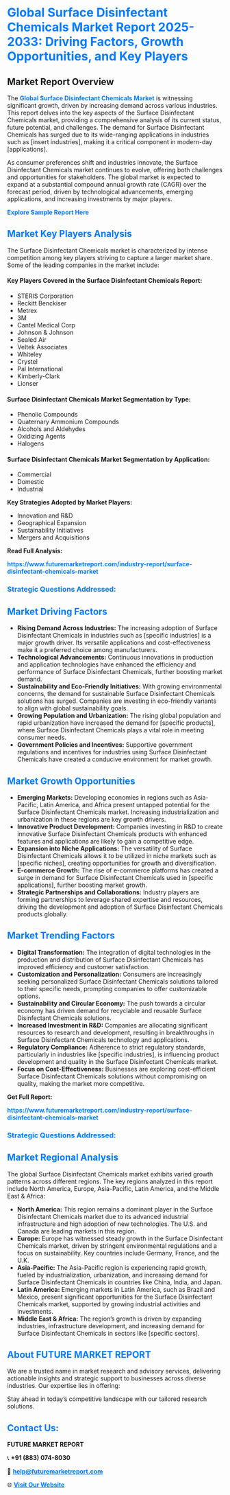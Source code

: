 <h1 style="color: #007BFF;">Global Surface Disinfectant Chemicals Market Report 2025-2033: Driving Factors, Growth Opportunities, and Key Players</h1>

<section id="overview">
<h2>Market Report Overview</h2>
<p>The <a href="https://www.futuremarketreport.com/industry-report/surface-disinfectant-chemicals-market" style="color: #007BFF; text-decoration: none;"><strong>Global Surface Disinfectant Chemicals Market</strong></a> is witnessing significant growth, driven by increasing demand across various industries. This report delves into the key aspects of the Surface Disinfectant Chemicals market, providing a comprehensive analysis of its current status, future potential, and challenges. The demand for Surface Disinfectant Chemicals has surged due to its wide-ranging applications in industries such as [insert industries], making it a critical component in modern-day [applications].</p>
<p>As consumer preferences shift and industries innovate, the Surface Disinfectant Chemicals market continues to evolve, offering both challenges and opportunities for stakeholders. The global market is expected to expand at a substantial compound annual growth rate (CAGR) over the forecast period, driven by technological advancements, emerging applications, and increasing investments by major players.</p>
</section>

<section id="overview">
<p><a href="https://www.futuremarketreport.com/request-sample/reportId=87192" style="color: #007BFF; text-decoration: none;"><strong>Explore Sample Report Here</strong></a></p>
</section>

<section id="key-players">
<h2 style="color: #007BFF;">Market Key Players Analysis</h2>
<p>The Surface Disinfectant Chemicals market is characterized by intense competition among key players striving to capture a larger market share. Some of the leading companies in the market include:</p>
<h4>Key Players Covered in the Surface Disinfectant Chemicals Report:</h4>
<ul><li>STERIS Corporation</li><li>Reckitt Benckiser</li><li>Metrex</li><li>3M</li><li>Cantel Medical Corp</li><li>Johnson &amp; Johnson</li><li>Sealed Air</li><li>Veltek Associates</li><li>Whiteley</li><li>Crystel</li><li>Pal International</li><li>Kimberly-Clark</li><li>Lionser</li></ul>
<h4>Surface Disinfectant Chemicals Market Segmentation by Type:</h4>
<ul><li>Phenolic Compounds</li><li>Quaternary Ammonium Compounds</li><li>Alcohols and Aldehydes</li><li>Oxidizing Agents</li><li>Halogens</li></ul>

<h4>Surface Disinfectant Chemicals Market Segmentation by Application:</h4>
<ul><li>Commercial</li><li>Domestic</li><li>Industrial</li></ul>
<p><strong>Key Strategies Adopted by Market Players:</strong></p>
<ul>
<li>Innovation and R&D</li>
<li>Geographical Expansion</li>
<li>Sustainability Initiatives</li>
<li>Mergers and Acquisitions</li>
</ul>
</section>

<section>
<p><strong>Read Full Analysis: </strong></p><a href="https://www.futuremarketreport.com/industry-report/surface-disinfectant-chemicals-market" style="color: #007BFF; text-decoration: none;"><strong>https://www.futuremarketreport.com/industry-report/surface-disinfectant-chemicals-market</strong></a>
<h3 style="color: #007BFF;">Strategic Questions Addressed:</h3>
</section>

<section id="driving-factors">
<h2 style="color: #007BFF;">Market Driving Factors</h2>
<ul>
<li><strong>Rising Demand Across Industries:</strong> The increasing adoption of Surface Disinfectant Chemicals in industries such as [specific industries] is a major growth driver. Its versatile applications and cost-effectiveness make it a preferred choice among manufacturers.</li>
<li><strong>Technological Advancements:</strong> Continuous innovations in production and application technologies have enhanced the efficiency and performance of Surface Disinfectant Chemicals, further boosting market demand.</li>
<li><strong>Sustainability and Eco-Friendly Initiatives:</strong> With growing environmental concerns, the demand for sustainable Surface Disinfectant Chemicals solutions has surged. Companies are investing in eco-friendly variants to align with global sustainability goals.</li>
<li><strong>Growing Population and Urbanization:</strong> The rising global population and rapid urbanization have increased the demand for [specific products], where Surface Disinfectant Chemicals plays a vital role in meeting consumer needs.</li>
<li><strong>Government Policies and Incentives:</strong> Supportive government regulations and incentives for industries using Surface Disinfectant Chemicals have created a conducive environment for market growth.</li>
</ul>
</section>

<section id="growth-opportunities">
<h2 style="color: #007BFF;">Market Growth Opportunities</h2>
<ul>
<li><strong>Emerging Markets:</strong> Developing economies in regions such as Asia-Pacific, Latin America, and Africa present untapped potential for the Surface Disinfectant Chemicals market. Increasing industrialization and urbanization in these regions are key growth drivers.</li>
<li><strong>Innovative Product Development:</strong> Companies investing in R&D to create innovative Surface Disinfectant Chemicals products with enhanced features and applications are likely to gain a competitive edge.</li>
<li><strong>Expansion into Niche Applications:</strong> The versatility of Surface Disinfectant Chemicals allows it to be utilized in niche markets such as [specific niches], creating opportunities for growth and diversification.</li>
<li><strong>E-commerce Growth:</strong> The rise of e-commerce platforms has created a surge in demand for Surface Disinfectant Chemicals used in [specific applications], further boosting market growth.</li>
<li><strong>Strategic Partnerships and Collaborations:</strong> Industry players are forming partnerships to leverage shared expertise and resources, driving the development and adoption of Surface Disinfectant Chemicals products globally.</li>
</ul>
</section>

<section id="trending-factors">
<h2 style="color: #007BFF;">Market Trending Factors</h2>
<ul>
<li><strong>Digital Transformation:</strong> The integration of digital technologies in the production and distribution of Surface Disinfectant Chemicals has improved efficiency and customer satisfaction.</li>
<li><strong>Customization and Personalization:</strong> Consumers are increasingly seeking personalized Surface Disinfectant Chemicals solutions tailored to their specific needs, prompting companies to offer customizable options.</li>
<li><strong>Sustainability and Circular Economy:</strong> The push towards a circular economy has driven demand for recyclable and reusable Surface Disinfectant Chemicals solutions.</li>
<li><strong>Increased Investment in R&D:</strong> Companies are allocating significant resources to research and development, resulting in breakthroughs in Surface Disinfectant Chemicals technology and applications.</li>
<li><strong>Regulatory Compliance:</strong> Adherence to strict regulatory standards, particularly in industries like [specific industries], is influencing product development and quality in the Surface Disinfectant Chemicals market.</li>
<li><strong>Focus on Cost-Effectiveness:</strong> Businesses are exploring cost-efficient Surface Disinfectant Chemicals solutions without compromising on quality, making the market more competitive.</li>
</ul>
</section>

<section>
<p><strong>Get Full Report: </strong></p><a href="https://www.futuremarketreport.com/industry-report/surface-disinfectant-chemicals-market" style="color: #007BFF; text-decoration: none;"><strong>https://www.futuremarketreport.com/industry-report/surface-disinfectant-chemicals-market</strong></a>
<h3 style="color: #007BFF;">Strategic Questions Addressed:</h3>
</section>


<section id="regional-analysis">
<h2 style="color: #007BFF;">Market Regional Analysis</h2>
<p>The global Surface Disinfectant Chemicals market exhibits varied growth patterns across different regions. The key regions analyzed in this report include North America, Europe, Asia-Pacific, Latin America, and the Middle East & Africa:</p>
<ul>
<li><strong>North America:</strong> This region remains a dominant player in the Surface Disinfectant Chemicals market due to its advanced industrial infrastructure and high adoption of new technologies. The U.S. and Canada are leading markets in this region.</li>
<li><strong>Europe:</strong> Europe has witnessed steady growth in the Surface Disinfectant Chemicals market, driven by stringent environmental regulations and a focus on sustainability. Key countries include Germany, France, and the U.K.</li>
<li><strong>Asia-Pacific:</strong> The Asia-Pacific region is experiencing rapid growth, fueled by industrialization, urbanization, and increasing demand for Surface Disinfectant Chemicals in countries like China, India, and Japan.</li>
<li><strong>Latin America:</strong> Emerging markets in Latin America, such as Brazil and Mexico, present significant opportunities for the Surface Disinfectant Chemicals market, supported by growing industrial activities and investments.</li>
<li><strong>Middle East & Africa:</strong> The region’s growth is driven by expanding industries, infrastructure development, and increasing demand for Surface Disinfectant Chemicals in sectors like [specific sectors].</li>
</ul>
</section>

<footer>
<h2 style="color: #007BFF;">About FUTURE MARKET REPORT</h2>
<p>We are a trusted name in market research and advisory services, delivering actionable insights and strategic support to businesses across diverse industries. Our expertise lies in offering:</p>

<p>Stay ahead in today’s competitive landscape with our tailored research solutions.</p>

<h2 style="color: #007BFF;">Contact Us:</h2>
<p><strong>FUTURE MARKET REPORT</strong></p>
<p>📞 <strong>+91 (883) 074-8030</strong></p>
<p>📧 <strong><a href="mailto:help@futuremarketreport.com" style="color: #007BFF;">help@futuremarketreport.com</a></strong></p>
<p>🌐 <strong><a href="https://www.futuremarketreport.com/" style="color: #007BFF;">Visit Our Website</a></strong></p>
</footer>
